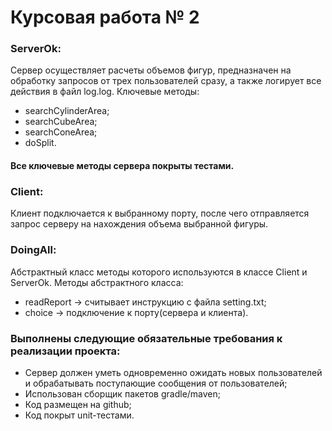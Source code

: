 # Курсовая работа № 2
### ServerOk:
Сервер осуществляет расчеты объемов фигур, предназначен на обработку запросов от трех пользователей сразу, а также логирует все действия в файл log.log.
Ключевые методы:
* searchCylinderArea;
* searchCubeArea;
* searchConeArea;
* doSplit.
#### Все ключевые методы сервера покрыты тестами.
### Client:
Клиент подключается к выбранному порту, после чего отправляется запрос серверу на нахождения объема выбранной фигуры.
### DoingAll:
Абстрактный класс методы которого используются в классе Client и ServerOk.
Методы абстрактного класса:
* readReport -> считывает инструкцию с файла setting.txt;
* choice -> подключение к порту(сервера и клиента).

### Выполнены следующие обязательные требования к реализации проекта:
* Сервер должен уметь одновременно ожидать новых пользователей и обрабатывать поступающие сообщения от пользователей;
* Использован сборщик пакетов gradle/maven;
* Код размещен на github;
* Код покрыт unit-тестами.
